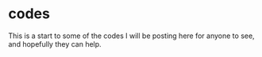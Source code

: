 # codes
This is a start to some of the codes I will be posting here for anyone to see, and hopefully they can help.
